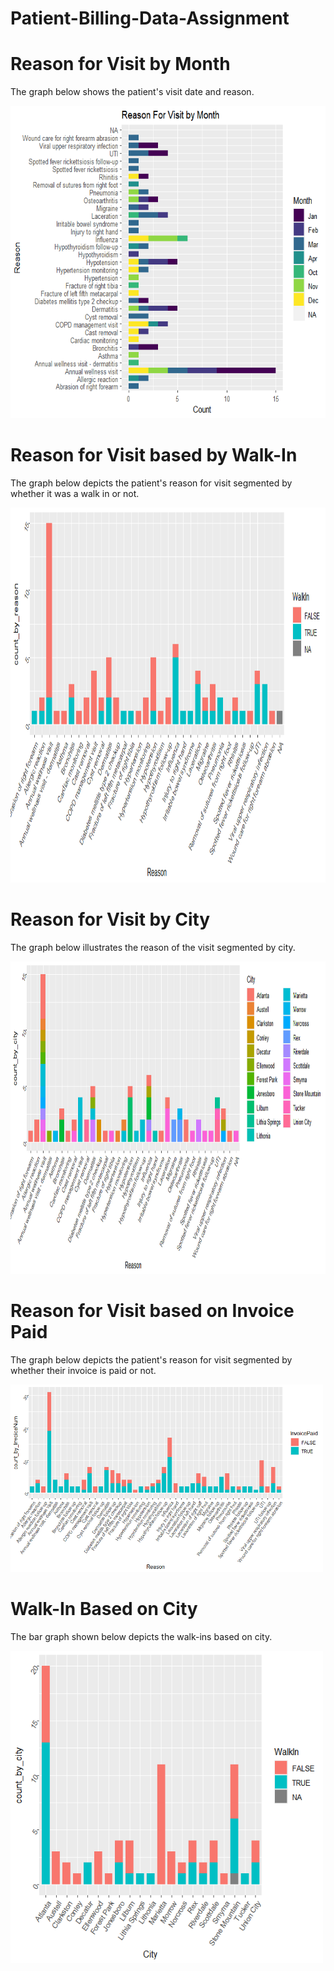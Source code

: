 # Patient-Billing-Data-Assignment
# Reason for Visit by Month 
<p> The graph below shows the patient's visit date and reason. </p>
<img src="Images/Reason For Visit by Month.png", height = 500, width = 700>

# Reason for Visit based by Walk-In
<p> The graph below depicts the patient's reason for visit segmented by whether it was a walk in or not. </p>
<img src="Images/Reason Based on Walk-In.png", height = 600, width = 800>

# Reason for Visit by City
<p> The graph below illustrates the reason of the visit segmented by city. </p>
<img src="Images/Reason for Visit based on City.png", height = 500, width = 700>

# Reason for Visit based on Invoice Paid
<p> The graph below depicts the patient's reason for visit segmented by whether their invoice is paid or not. </p>
<img src="Images/Reason for Visit based on Invoice Paid.png", height = 300, width = 500>

# Walk-In Based on City
<p> The bar graph shown below depicts the walk-ins based on city.</p>
<img src="Images/Walk-In Based on City.png", height = 500, width = 500>
